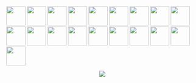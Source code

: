 
###

<div align="left">
<img height=50 src="https://devicon-website.vercel.app/api/rstudio/original.svg"></img>
<img height=50 src="https://devicon-website.vercel.app/api/azure/original.svg"></img>
<img height=50 src="https://devicon-website.vercel.app/api/bash/original.svg"></img>
<img height=50 src="https://devicon-website.vercel.app/api/confluence/original.svg"></img>
<img height=50  src="https://devicon-website.vercel.app/api/git/original.svg"></img>
<img height=50 src="https://devicon-website.vercel.app/api/jira/original.svg"></img>
<img height=50 src="https://devicon-website.vercel.app/api/latex/original.svg"></img>
<img  height=50 src="https://devicon-website.vercel.app/api/linux/original.svg"></img>
<img height=50 src="https://devicon-website.vercel.app/api/markdown/original.svg?color=%23FFFFFF"></img>
<img height=50 src="https://devicon-website.vercel.app/api/microsoftsqlserver/plain-wordmark.svg?color=%23FF0000"></img>
<img height=50 src="https://devicon-website.vercel.app/api/oracle/original.svg"></img>
<img height=50 src="https://devicon-website.vercel.app/api/python/original.svg"></img>
<img height=50 src="https://devicon-website.vercel.app/api/r/original.svg"></img>
<img height=50 src="https://devicon-website.vercel.app/api/sqlite/original.svg"></img>
<img  height=50 src="https://devicon-website.vercel.app/api/subversion/original.svg"></img>
<img height=50  src="https://devicon-website.vercel.app/api/tortoisegit/original.svg"></img>
<img height=50 src="https://devicon-website.vercel.app/api/ubuntu/plain.svg"></img>
<img height=50 src="https://devicon-website.vercel.app/api/vscode/original.svg"></img>
<img height=50 src="https://cdn.jsdelivr.net/gh/devicons/devicon/icons/pycharm/pycharm-original.svg" />
</div>
<p align="center">

<p align="center">
  <a href="https://skillicons.dev">
     <img src="https://skillicons.dev/icons?i=azure,bash,git,github,latex,linux,powershell,py,r,sqlite,vscode" />
  </a>
</p>

